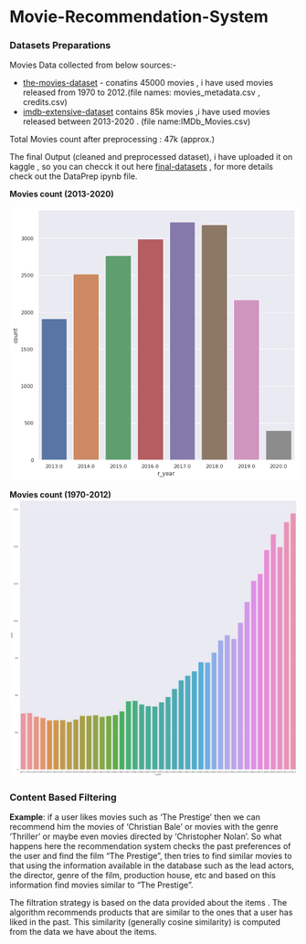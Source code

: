# Movie-Recommendation-System

### Datasets Preparations

Movies Data collected from below sources:-
- [the-movies-dataset](https://www.kaggle.com/rounakbanik/the-movies-dataset)   - conatins 45000 movies , i have used movies released from 1970 to 2012.(file names: movies_metadata.csv , credits.csv) 
- [imdb-extensive-dataset](https://www.kaggle.com/stefanoleone992/imdb-extensive-dataset)  contains 85k movies ,i have used movies released between 2013-2020 . (file name:IMDb_Movies.csv) 

Total Movies count after preprocessing : 47k (approx.)

The final Output (cleaned and preprocessed dataset), i have uploaded it on kaggle , so you can checck it out here [final-datasets](https://www.kaggle.com/himanshubag/movies-dataset-1970-to-2020) , for more details check out the DataPrep ipynb file.

**Movies count (2013-2020)**

![Output](img/Output2.png "Sample Output")


**Movies count (1970-2012)**
![Output1](img/Output1.png "Sample Output1")


### Content Based Filtering
**Example**: if a user likes movies such as ‘The Prestige’ then we can recommend him the movies of ‘Christian Bale’ or movies with the genre ‘Thriller’ or maybe even movies directed by ‘Christopher Nolan’. So what happens here the recommendation system checks the past preferences of the user and find the film “The Prestige”, then tries to find similar movies to that using the information available in the database such as the lead actors, the director, genre of the film, production house, etc and based on this information find movies similar to “The Prestige”.

The filtration strategy is based on the data provided about the items . The algorithm recommends products that are similar to the ones that a user has liked in the past. This similarity (generally cosine similarity) is computed from the data  we have about the items.
